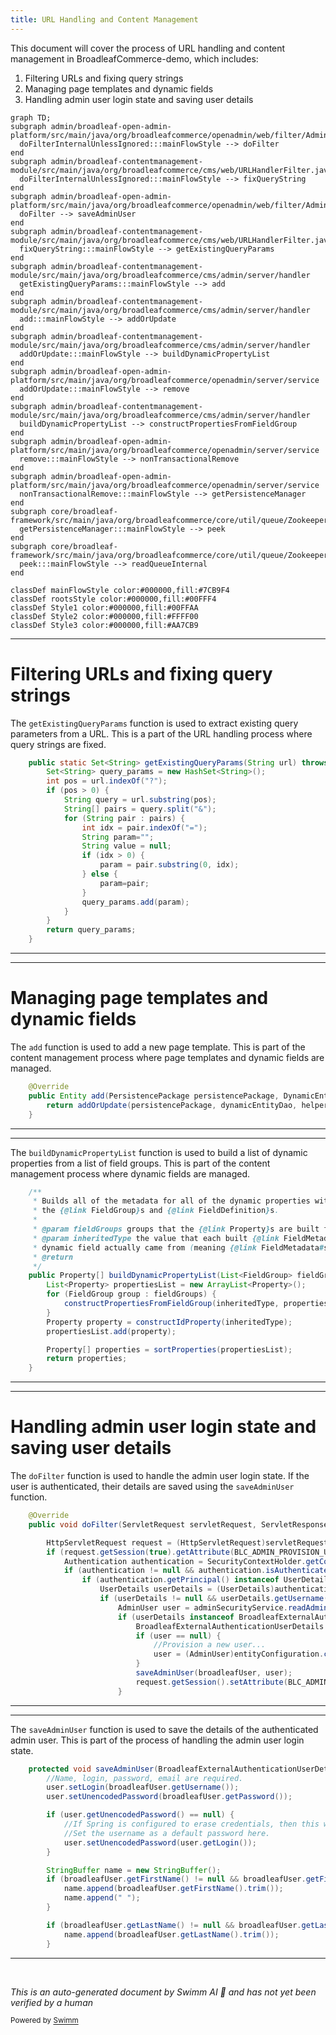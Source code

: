```yaml
---
title: URL Handling and Content Management
---
```

This document will cover the process of URL handling and content management in BroadleafCommerce-demo, which includes:

1. Filtering URLs and fixing query strings
2. Managing page templates and dynamic fields
3. Handling admin user login state and saving user details

```mermaid
graph TD;
subgraph admin/broadleaf-open-admin-platform/src/main/java/org/broadleafcommerce/openadmin/web/filter/AdminExternalLoginStateFilter.java
  doFilterInternalUnlessIgnored:::mainFlowStyle --> doFilter
end
subgraph admin/broadleaf-contentmanagement-module/src/main/java/org/broadleafcommerce/cms/web/URLHandlerFilter.java
  doFilterInternalUnlessIgnored:::mainFlowStyle --> fixQueryString
end
subgraph admin/broadleaf-open-admin-platform/src/main/java/org/broadleafcommerce/openadmin/web/filter/AdminExternalLoginStateFilter.java
  doFilter --> saveAdminUser
end
subgraph admin/broadleaf-contentmanagement-module/src/main/java/org/broadleafcommerce/cms/web/URLHandlerFilter.java
  fixQueryString:::mainFlowStyle --> getExistingQueryParams
end
subgraph admin/broadleaf-contentmanagement-module/src/main/java/org/broadleafcommerce/cms/admin/server/handler
  getExistingQueryParams:::mainFlowStyle --> add
end
subgraph admin/broadleaf-contentmanagement-module/src/main/java/org/broadleafcommerce/cms/admin/server/handler
  add:::mainFlowStyle --> addOrUpdate
end
subgraph admin/broadleaf-contentmanagement-module/src/main/java/org/broadleafcommerce/cms/admin/server/handler
  addOrUpdate:::mainFlowStyle --> buildDynamicPropertyList
end
subgraph admin/broadleaf-open-admin-platform/src/main/java/org/broadleafcommerce/openadmin/server/service
  addOrUpdate:::mainFlowStyle --> remove
end
subgraph admin/broadleaf-contentmanagement-module/src/main/java/org/broadleafcommerce/cms/admin/server/handler
  buildDynamicPropertyList --> constructPropertiesFromFieldGroup
end
subgraph admin/broadleaf-open-admin-platform/src/main/java/org/broadleafcommerce/openadmin/server/service
  remove:::mainFlowStyle --> nonTransactionalRemove
end
subgraph admin/broadleaf-open-admin-platform/src/main/java/org/broadleafcommerce/openadmin/server/service
  nonTransactionalRemove:::mainFlowStyle --> getPersistenceManager
end
subgraph core/broadleaf-framework/src/main/java/org/broadleafcommerce/core/util/queue/ZookeeperDistributedQueue.java
  getPersistenceManager:::mainFlowStyle --> peek
end
subgraph core/broadleaf-framework/src/main/java/org/broadleafcommerce/core/util/queue/ZookeeperDistributedQueue.java
  peek:::mainFlowStyle --> readQueueInternal
end

classDef mainFlowStyle color:#000000,fill:#7CB9F4
classDef rootsStyle color:#000000,fill:#00FFF4
classDef Style1 color:#000000,fill:#00FFAA
classDef Style2 color:#000000,fill:#FFFF00
classDef Style3 color:#000000,fill:#AA7CB9
```

<SwmSnippet path="/admin/broadleaf-contentmanagement-module/src/main/java/org/broadleafcommerce/cms/web/URLHandlerFilter.java" line="145">

---

# Filtering URLs and fixing query strings

The `getExistingQueryParams` function is used to extract existing query parameters from a URL. This is a part of the URL handling process where query strings are fixed.

```java
    public static Set<String> getExistingQueryParams(String url) throws UnsupportedEncodingException {
        Set<String> query_params = new HashSet<String>();
        int pos = url.indexOf("?");
        if (pos > 0) {
            String query = url.substring(pos);
            String[] pairs = query.split("&");
            for (String pair : pairs) {
                int idx = pair.indexOf("=");
                String param="";
                String value = null;
                if (idx > 0) {
                    param = pair.substring(0, idx);
                } else {
                    param=pair;
                }
                query_params.add(param);
            }
        }
        return query_params;
    }
```

---

</SwmSnippet>

<SwmSnippet path="/admin/broadleaf-contentmanagement-module/src/main/java/org/broadleafcommerce/cms/admin/server/handler/PageTemplateCustomPersistenceHandler.java" line="294">

---

# Managing page templates and dynamic fields

The `add` function is used to add a new page template. This is part of the content management process where page templates and dynamic fields are managed.

```java
    @Override
    public Entity add(PersistencePackage persistencePackage, DynamicEntityDao dynamicEntityDao, RecordHelper helper) throws ServiceException {
        return addOrUpdate(persistencePackage, dynamicEntityDao, helper);
    }
```

---

</SwmSnippet>

<SwmSnippet path="/admin/broadleaf-contentmanagement-module/src/main/java/org/broadleafcommerce/cms/admin/server/handler/DynamicFieldPersistenceHandlerHelper.java" line="109">

---

The `buildDynamicPropertyList` function is used to build a list of dynamic properties from a list of field groups. This is part of the content management process where dynamic fields are managed.

```java
    /**
     * Builds all of the metadata for all of the dynamic properties within a {@link StructuredContentType}, gleaned from
     * the {@link FieldGroup}s and {@link FieldDefinition}s.
     *
     * @param fieldGroups groups that the {@link Property}s are built from
     * @param inheritedType the value that each built {@link FieldMetadata} for each property will use to notate where the
     * dynamic field actually came from (meaning {@link FieldMetadata#setAvailableToTypes(String[])} and {@link FieldMetadata#setInheritedFromType(String)}
     * @return
     */
    public Property[] buildDynamicPropertyList(List<FieldGroup> fieldGroups, Class<?> inheritedType) {
        List<Property> propertiesList = new ArrayList<Property>();
        for (FieldGroup group : fieldGroups) {
            constructPropertiesFromFieldGroup(inheritedType, propertiesList, group, 0l);
        }
        Property property = constructIdProperty(inheritedType);
        propertiesList.add(property);

        Property[] properties = sortProperties(propertiesList);
        return properties;
    }
```

---

</SwmSnippet>

<SwmSnippet path="/admin/broadleaf-open-admin-platform/src/main/java/org/broadleafcommerce/openadmin/web/filter/AdminExternalLoginStateFilter.java" line="72">

---

# Handling admin user login state and saving user details

The `doFilter` function is used to handle the admin user login state. If the user is authenticated, their details are saved using the `saveAdminUser` function.

```java
    @Override
    public void doFilter(ServletRequest servletRequest, ServletResponse servletResponse, FilterChain filterChain) throws IOException, ServletException {

        HttpServletRequest request = (HttpServletRequest)servletRequest;
        if (request.getSession(true).getAttribute(BLC_ADMIN_PROVISION_USER_CHECK) == null) {
            Authentication authentication = SecurityContextHolder.getContext().getAuthentication();
            if (authentication != null && authentication.isAuthenticated()) {
                if (authentication.getPrincipal() instanceof UserDetails){
                    UserDetails userDetails = (UserDetails)authentication.getPrincipal();
                    if (userDetails != null && userDetails.getUsername() != null) {
                        AdminUser user = adminSecurityService.readAdminUserByUserName(userDetails.getUsername());
                        if (userDetails instanceof BroadleafExternalAuthenticationUserDetails) {
                            BroadleafExternalAuthenticationUserDetails broadleafUser = (BroadleafExternalAuthenticationUserDetails)userDetails;
                            if (user == null) {
                                //Provision a new user...
                                user = (AdminUser)entityConfiguration.createEntityInstance(AdminUser.class.getName());
                            }
                            saveAdminUser(broadleafUser, user);
                            request.getSession().setAttribute(BLC_ADMIN_PROVISION_USER_CHECK, Boolean.TRUE);
                        }

```

---

</SwmSnippet>

<SwmSnippet path="/admin/broadleaf-open-admin-platform/src/main/java/org/broadleafcommerce/openadmin/web/filter/AdminExternalLoginStateFilter.java" line="101">

---

The `saveAdminUser` function is used to save the details of the authenticated admin user. This is part of the process of handling the admin user login state.

```java
    protected void saveAdminUser(BroadleafExternalAuthenticationUserDetails broadleafUser, AdminUser user) {
        //Name, login, password, email are required.
        user.setLogin(broadleafUser.getUsername());
        user.setUnencodedPassword(broadleafUser.getPassword());

        if (user.getUnencodedPassword() == null) {
            //If Spring is configured to erase credentials, then this will always be null
            //Set the username as a default password here.
            user.setUnencodedPassword(user.getLogin());
        }

        StringBuffer name = new StringBuffer();
        if (broadleafUser.getFirstName() != null && broadleafUser.getFirstName().trim().length() > 0) {
            name.append(broadleafUser.getFirstName().trim());
            name.append(" ");
        }

        if (broadleafUser.getLastName() != null && broadleafUser.getLastName().trim().length() > 0) {
            name.append(broadleafUser.getLastName().trim());
        }

```

---

</SwmSnippet>

&nbsp;

*This is an auto-generated document by Swimm AI 🌊 and has not yet been verified by a human*

<SwmMeta version="3.0.0" repo-id="Z2l0aHViJTNBJTNBQnJvYWRsZWFmQ29tbWVyY2UtZGVtbyUzQSUzQWdpbGFkbmF2b3Q=" repo-name="BroadleafCommerce-demo" doc-type="flows"><sup>Powered by [Swimm](/)</sup></SwmMeta>
